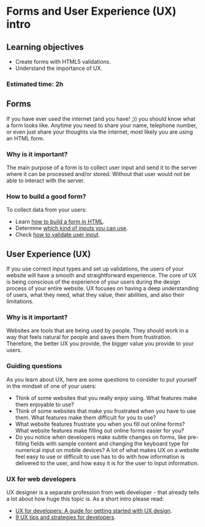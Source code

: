 # Forms and User Experience (UX) intro

## Learning objectives

- Create forms with HTML5 validations.
- Understand the importance of UX.

### Estimated time: 2h

## Forms
If you have ever used the internet (and you have! ;)) you should know what a form looks like.
Anytime you need to share your name, telephone number, or even just share your thoughts via the internet, most likely you are using an HTML form.

### Why is it important?

The main purpose of a form is to collect user input and send it to the server where it can be processed and/or stored. Without that user would not be able to interact with the server.

### How to build a good form?

To collect data from your users:
- Learn [how to build a form in HTML](https://developer.mozilla.org/en-US/docs/Learn/Forms/Your_first_form).
- Determine [which kind of inputs you can use](https://learn.shayhowe.com/html-css/building-forms/).
- Check [how to validate user input](https://developer.mozilla.org/en-US/docs/Learn/Forms/Form_validation#using_built-in_form_validation).

## User Experience (UX)

If you use correct input types and set up validations, the users of your website will have a smooth and straightforward experience. The core of UX is being conscious of the experience of your users during the design process of your entire website. UX focuses on having a deep understanding of users, what they need, what they value, their abilities, and also their limitations.

### Why is it important?

Websites are tools that are being used by people. They should work in a way that feels natural for people and saves them from frustration.
Therefore, the better UX you provide, the bigger value you provide to your users. 

### Guiding questions

As you learn about UX, here are some questions to consider to put yourself in the mindset of one of your users:
- Think of some websites that you really enjoy using. What features make them enjoyable to use?
- Think of some websites that make you frustrated when you have to use them. What features make them difficult for you to use?
- What website features frustrate you when you fill out online forms? What website features make filling out online forms easier for you?
- Do you notice when developers make subtle changes on forms, like pre-filling fields with sample content and changing the keyboard type for numerical input on mobile devices?
A lot of what makes UX on a website feel easy to use or difficult to use has to do with how information is delivered to the user, and how easy it is for the user to input information.

### UX for web developers

UX designer is a separate profession from web developer - that already tells a lot about how huge this topic is. As a short intro please read:
- [UX for developers: A guide for getting started with UX design](https://uxengineer.com/ux-for-developers/).
- [9 UX tips and strategies for developers](https://techbeacon.com/app-dev-testing/9-ux-tips-strategies-developers).
